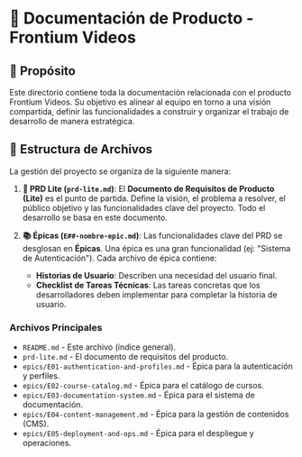 # 🚀 Documentación de Producto - Frontium Videos

## 🎯 Propósito

Este directorio contiene toda la documentación relacionada con el producto Frontium Videos. Su objetivo es alinear al equipo en torno a una visión compartida, definir las funcionalidades a construir y organizar el trabajo de desarrollo de manera estratégica.

## 📁 Estructura de Archivos

La gestión del proyecto se organiza de la siguiente manera:

1.  **📄 PRD Lite (`prd-lite.md`)**: El **Documento de Requisitos de Producto (Lite)** es el punto de partida. Define la visión, el problema a resolver, el público objetivo y las funcionalidades clave del proyecto. Todo el desarrollo se basa en este documento.

2.  **📚 Épicas (`E##-nombre-epic.md`)**: Las funcionalidades clave del PRD se desglosan en **Épicas**. Una épica es una gran funcionalidad (ej: "Sistema de Autenticación"). Cada archivo de épica contiene:
    *   **Historias de Usuario**: Describen una necesidad del usuario final.
    *   **Checklist de Tareas Técnicas**: Las tareas concretas que los desarrolladores deben implementar para completar la historia de usuario.

### Archivos Principales

- `README.md` - Este archivo (índice general).
- `prd-lite.md` - El documento de requisitos del producto.
- `epics/E01-authentication-and-profiles.md` - Épica para la autenticación y perfiles.
- `epics/E02-course-catalog.md` - Épica para el catálogo de cursos.
- `epics/E03-documentation-system.md` - Épica para el sistema de documentación.
- `epics/E04-content-management.md` - Épica para la gestión de contenidos (CMS).
- `epics/E05-deployment-and-ops.md` - Épica para el despliegue y operaciones.